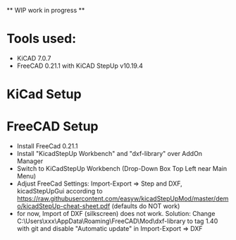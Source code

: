 ** WIP work in progress **

# Tools used:

* KiCAD 7.0.7
* FreeCAD 0.21.1 with KiCAD StepUp v10.19.4



# KiCad Setup

# FreeCAD Setup
* Install FreeCad 0.21.1
* Install "KicadStepUp Workbench" and "dxf-library" over AddOn Manager
* Switch to KiCadStepUp Workbench (Drop-Down Box Top Left near Main Menu)
* Adjust FreeCad Settings: Import-Export => Step and DXF, kicadStepUpGui according to https://raw.githubusercontent.com/easyw/kicadStepUpMod/master/demo/kicadStepUp-cheat-sheet.pdf (defaults do NOT work)
* for now, Import of DXF (silkscreen) does not work. Solution: Change C:\Users\xxx\AppData\Roaming\FreeCAD\Mod\dxf-library to tag 1.40 with git and disable "Automatic update" in Import-Export => DXF